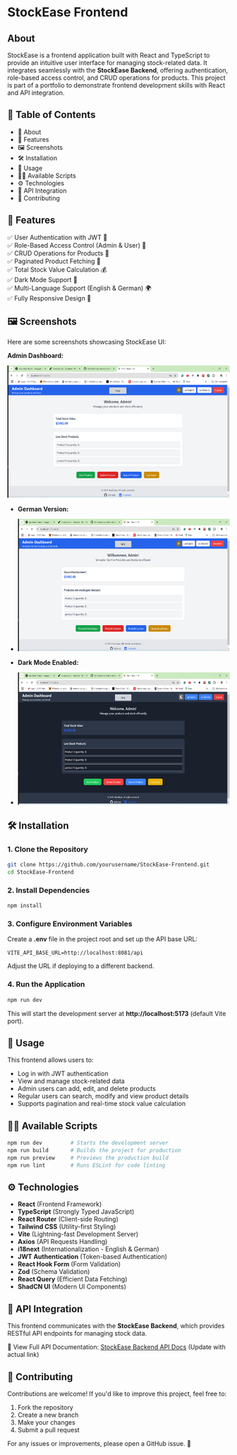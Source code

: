 # StockEase Frontend

## About
StockEase is a frontend application built with React and TypeScript to provide an intuitive user interface for managing stock-related data. It integrates seamlessly with the **StockEase Backend**, offering authentication, role-based access control, and CRUD operations for products. This project is part of a portfolio to demonstrate frontend development skills with React and API integration.

## 📖 Table of Contents
- 📌 About
- 🚀 Features
- 🖼️ Screenshots
- 🛠️ Installation
- 📌 Usage
- 🧑‍💻 Available Scripts
- ⚙️ Technologies
- 🔗 API Integration
- 🤝 Contributing

## 🚀 Features
✅ User Authentication with JWT 🔑  
✅ Role-Based Access Control (Admin & User) 👥  
✅ CRUD Operations for Products 📝  
✅ Paginated Product Fetching 📑  
✅ Total Stock Value Calculation 💰  
✅ Dark Mode Support 🌙  
✅ Multi-Language Support (English & German) 🌍  
✅ Fully Responsive Design 📱  

## 🖼️ Screenshots
Here are some screenshots showcasing StockEase UI:

  **Admin Dashboard:**
  
  <img src="./src/assets/imgs/project-image.png" alt="Admin Dashboard" width="600" height="300"/>
  
- **German Version:**
- 
  <img src="./src/assets/imgs/german-version.png" alt="Admin Dashboard German" width="600" height="300"/>
  
- **Dark Mode Enabled:**
- 
  <img src="./src/assets/imgs/dark-mode.png" alt="Dark Mode" width="600" height="300"/>

## 🛠️ Installation
### 1. Clone the Repository
```sh
git clone https://github.com/yourusername/StockEase-Frontend.git
cd StockEase-Frontend
```

### 2. Install Dependencies
```sh
npm install
```

### 3. Configure Environment Variables
Create a **.env** file in the project root and set up the API base URL:
```
VITE_API_BASE_URL=http://localhost:8081/api
```
Adjust the URL if deploying to a different backend.

### 4. Run the Application
```sh
npm run dev
```
This will start the development server at **http://localhost:5173** (default Vite port).

## 📌 Usage
This frontend allows users to:
- Log in with JWT authentication
- View and manage stock-related data
- Admin users can add, edit, and delete products
- Regular users can search, modify and view product details
- Supports pagination and real-time stock value calculation

## 🧑‍💻 Available Scripts
```sh
npm run dev         # Starts the development server
npm run build       # Builds the project for production
npm run preview     # Previews the production build
npm run lint        # Runs ESLint for code linting
```

## ⚙️ Technologies
- **React** (Frontend Framework)
- **TypeScript** (Strongly Typed JavaScript)
- **React Router** (Client-side Routing)
- **Tailwind CSS** (Utility-first Styling)
- **Vite** (Lightning-fast Development Server)
- **Axios** (API Requests Handling)
- **i18next** (Internationalization - English & German)
- **JWT Authentication** (Token-based Authentication)
- **React Hook Form** (Form Validation)
- **Zod** (Schema Validation)
- **React Query** (Efficient Data Fetching)
- **ShadCN UI** (Modern UI Components)

## 🔗 API Integration
This frontend communicates with the **StockEase Backend**, which provides RESTful API endpoints for managing stock data.

📌 View Full API Documentation: [StockEase Backend API Docs](#) (Update with actual link)

## 🤝 Contributing
Contributions are welcome! If you'd like to improve this project, feel free to:

1. Fork the repository
2. Create a new branch
3. Make your changes
4. Submit a pull request

For any issues or improvements, please open a GitHub issue. 🚀


